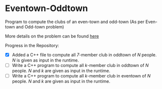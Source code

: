 # Eventown-Oddtown
Program to compute the clubs of an even-town and odd-town (As per Even-town and Odd-town problem)

More details on the problem can be found [here](Oddtown_and_Eventown_Article.pdf)

Progress in the Repository:
- [x] Added a C++ file to compute all *7*-member club in oddtown of *N* people. *N* is given as input in the runtime.
- [ ] Write a C++ program to compute all *k*-member club in
oddtown of *N* people. *N* and *k* are given as input in the runtime.
- [ ] Write a C++ program to compute all *k*-member club in
eventown of *N* people. *N* and *k* are given as input in the runtime.